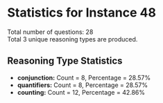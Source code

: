 # Statistics for Instance 48<br/>
Total number of questions: 28<br/>
Total 3 unique reasoning types are produced.<br/>
## Reasoning Type Statistics<br/>
- **conjunction:** Count = 8, Percentage = 28.57%<br/>
- **quantifiers:** Count = 8, Percentage = 28.57%<br/>
- **counting:** Count = 12, Percentage = 42.86%<br/>
